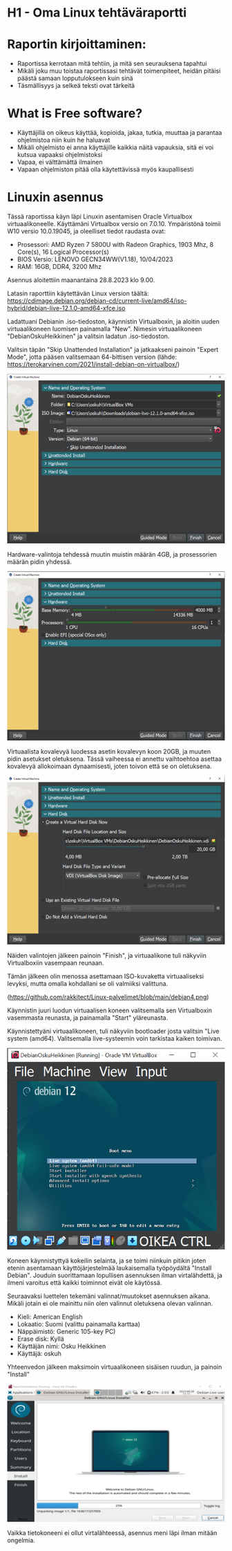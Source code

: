 # H1 - Oma Linux tehtäväraportti

# Raportin kirjoittaminen:
- Raportissa kerrotaan mitä tehtiin, ja mitä sen seurauksena tapahtui
- Mikäli joku muu toistaa raportissasi tehtävät toimenpiteet, heidän pitäisi päästä samaan lopputulokseen kuin sinä
- Täsmällisyys ja selkeä teksti ovat tärkeitä

# What is Free software?
- Käyttäjillä on oikeus käyttää, kopioida, jakaa, tutkia, muuttaa ja parantaa ohjelmistoa niin kuin he haluavat
- Mikäli ohjelmisto ei anna käyttäjille kaikkia näitä vapauksia, sitä ei voi kutsua vapaaksi ohjelmistoksi
- Vapaa, ei välttämättä ilmainen
- Vapaan ohjelmiston pitää olla käytettävissä myös kaupallisesti

# Linuxin asennus

Tässä raportissa käyn läpi Linuxin asentamisen Oracle Virtualbox virtuaalikoneelle. Käyttämäni Virtualbox versio on 7.0.10.
Ympäristönä toimii W10 versio 10.0.19045, ja oleelliset tiedot raudasta ovat:
- Prosessori: AMD Ryzen 7 5800U with Radeon Graphics, 1903 Mhz, 8 Core(s), 16 Logical Processor(s)
- BIOS Versio: LENOVO GECN34WW(V1.18), 10/04/2023
- RAM: 16GB, DDR4, 3200 Mhz

Asennus aloitettiin maanantaina 28.8.2023 klo 9.00.

Latasin raporttiin käytettävän Linux version täältä: https://cdimage.debian.org/debian-cd/current-live/amd64/iso-hybrid/debian-live-12.1.0-amd64-xfce.iso

Ladattuani Debianin .iso-tiedoston, käynnistin Virtualboxin, ja aloitin uuden virtuaalikoneen luomisen painamalla "New". Nimesin virtuaalikoneen "DebianOskuHeikkinen" ja valitsin ladatun .iso-tiedoston.

Valitsin täpän "Skip Unattended Installation" ja jatkaakseni painoin "Expert Mode", jotta pääsen valitsemaan 64-bittisen version (lähde: https://terokarvinen.com/2021/install-debian-on-virtualbox/)

![Virtual Machine Creation](https://github.com/rakkitect/Linux-palvelimet/blob/main/Debian0.png)

Hardware-valintoja tehdessä muutin muistin määrän 4GB, ja prosessorien määrän pidin yhdessä.

![Virtual Machine Creation](https://github.com/rakkitect/Linux-palvelimet/blob/main/debian2.png)

Virtuaalista kovalevyä luodessa asetin kovalevyn koon 20GB, ja muuten pidin asetukset oletuksena. Tässä vaiheessa ei annettu vaihtoehtoa asettaa kovalevyä allokoimaan dynaamisesti, joten toivon että se on oletuksena.

![Virtual Machine Creation](https://github.com/rakkitect/Linux-palvelimet/blob/main/debian3.png)

Näiden valintojen jälkeen painoin "Finish", ja virtuaalikone tuli näkyviin Virtualboxiin vasempaan reunaan.

Tämän jälkeen olin menossa asettamaan ISO-kuvaketta virtuaaliseksi levyksi, mutta omalla kohdallani se oli valmiiksi valittuna.

(https://github.com/rakkitect/Linux-palvelimet/blob/main/debian4.png)

Käynnistin juuri luodun virtuaalisen koneen valitsemalla sen Virtualboxin vasemmasta reunasta, ja painamalla "Start" yläreunasta.

Käynnistettyäni virtuaalikoneen, tuli näkyviin bootloader josta valitsin "Live system (amd64). Valitsemalla live-systeemin voin tarkistaa kaiken toimivan.

![Virtual Machine Creation](https://github.com/rakkitect/Linux-palvelimet/blob/main/debian5.png)

Koneen käynnistyttyä kokeilin selainta, ja se toimi niinkuin pitikin joten etenin asentamaan käyttöjärjestelmää laukaisemalla työpöydältä "Install Debian". Jouduin suorittamaan lopullisen asennuksen ilman virtalähdettä, ja ilmeni varoitus että kaikki toiminnot eivät ole käytössä.

Seuraavaksi luettelen tekemäni valinnat/muutokset asennuksen aikana. Mikäli jotain ei ole mainittu niin olen valinnut oletuksena olevan valinnan.

- Kieli: American English
- Lokaatio: Suomi (valittu painamalla karttaa)
- Näppäimistö: Generic 105-key PC)
- Erase disk: Kyllä
- Käyttäjän nimi: Osku Heikkinen
- Käyttäjä: oskuh

Yhteenvedon jälkeen maksimoin virtuaalikoneen sisäisen ruudun, ja painoin "Install"

![Virtual Machine Creation](https://github.com/rakkitect/Linux-palvelimet/blob/main/debian6.png)

Vaikka tietokoneeni ei ollut virtalähteessä, asennus meni läpi ilman mitään ongelmia.

